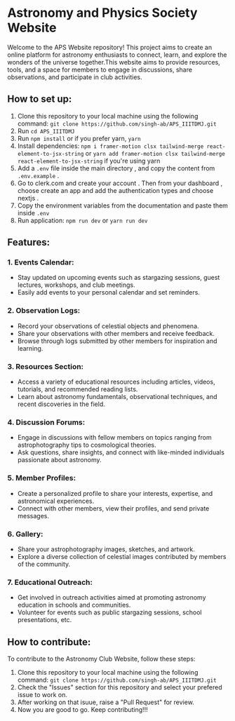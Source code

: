 # Astronomy and Physics Society Website

Welcome to the APS Website repository! This project aims to create an online platform for astronomy enthusiasts to connect, learn, and explore the wonders of the universe together.This website aims to provide resources, tools, and a space for members to engage in discussions, share observations, and participate in club activities.

## How to set up:

1. Clone this repository to your local machine using the following command: ```git clone https://github.com/singh-ab/APS_IIITDMJ.git ```
2. Run ```cd APS_IIITDMJ```
3. Run ```npm install``` or if you prefer yarn, ```yarn```
4. Install dependencies: ```npm i framer-motion clsx tailwind-merge react-element-to-jsx-string``` or ```yarn add framer-motion clsx tailwind-merge react-element-to-jsx-string``` if you're using yarn
5. Add a `.env` file inside the main directory , and copy the content from `.env.example` .
6. Go to clerk.com and create your account . Then from your dashboard , choose create an app and add the authentication types and choose nextjs .
7. Copy the environment variables from the documentation and paste them inside `.env`
8. Run application: ```npm run dev``` or ```yarn run dev```

## Features:

### 1. Events Calendar:
- Stay updated on upcoming events such as stargazing sessions, guest lectures, workshops, and club meetings.
- Easily add events to your personal calendar and set reminders.

### 2. Observation Logs:
- Record your observations of celestial objects and phenomena.
- Share your observations with other members and receive feedback.
- Browse through logs submitted by other members for inspiration and learning.

### 3. Resources Section:
- Access a variety of educational resources including articles, videos, tutorials, and recommended reading lists.
- Learn about astronomy fundamentals, observational techniques, and recent discoveries in the field.

### 4. Discussion Forums:
- Engage in discussions with fellow members on topics ranging from astrophotography tips to cosmological theories.
- Ask questions, share insights, and connect with like-minded individuals passionate about astronomy.

### 5. Member Profiles:
- Create a personalized profile to share your interests, expertise, and astronomical experiences.
- Connect with other members, view their profiles, and send private messages.

### 6. Gallery:
- Share your astrophotography images, sketches, and artwork.
- Explore a diverse collection of celestial images contributed by members of the community.

### 7. Educational Outreach:
- Get involved in outreach activities aimed at promoting astronomy education in schools and communities.
- Volunteer for events such as public stargazing sessions, school presentations, etc.

## How to contribute:

To contribute to the Astronomy Club Website, follow these steps:

1. Clone this repository to your local machine using the following command: ```git clone https://github.com/singh-ab/APS_IIITDMJ.git ```
2. Check the "Issues" section for this repository and select your prefered issue to work on.
3. After working on that isuue, raise a "Pull Request" for review.
4. Now you are good to go. Keep contributing!!!
